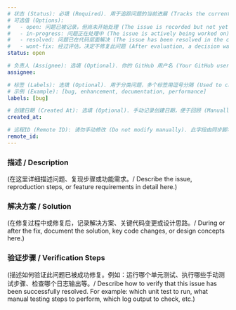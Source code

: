 ```yaml
---
# 状态 (Status): 必填 (Required). 用于追踪问题的当前进展 (Tracks the current progress of the issue).
# 可选值 (Options):
#   - open: 问题已被记录，但尚未开始处理 (The issue is recorded but not yet being worked on).
#   - in-progress: 问题正在处理中 (The issue is actively being worked on).
#   - resolved: 问题已在代码层面解决 (The issue has been resolved in the codebase).
#   - wont-fix: 经过评估，决定不修复此问题 (After evaluation, a decision was made not to fix this issue).
status: open

# 负责人 (Assignee): 选填 (Optional). 你的 GitHub 用户名 (Your GitHub username).
assignee: 

# 标签 (Labels): 选填 (Optional). 用于分类问题，多个标签用逗号分隔 (Used to categorize the issue, separate multiple labels with a comma).
# 示例 (Example): [bug, enhancement, documentation, performance]
labels: [bug]

# 创建日期 (Created At): 选填 (Optional). 手动记录创建日期，便于回顾 (Manually record the creation date for reference).
created_at: 

# 远程ID (Remote ID): 请勿手动修改 (Do not modify manually). 此字段由同步脚本自动填充，用于关联 GitHub Issue 编号 (This field is auto-populated by the sync script to link with the GitHub Issue number).
remote_id: 
---
```


### 描述 / Description

(在这里详细描述问题、复现步骤或功能需求。/ Describe the issue, reproduction steps, or feature requirements in detail here.)

### 解决方案 / Solution

(在修复过程中或修复后，记录解决方案、关键代码变更或设计思路。/ During or after the fix, document the solution, key code changes, or design concepts here.)

### 验证步骤 / Verification Steps

(描述如何验证此问题已被成功修复。例如：运行哪个单元测试、执行哪些手动测试步骤、检查哪个日志输出等。/ Describe how to verify that this issue has been successfully resolved. For example: which unit test to run, what manual testing steps to perform, which log output to check, etc.)
